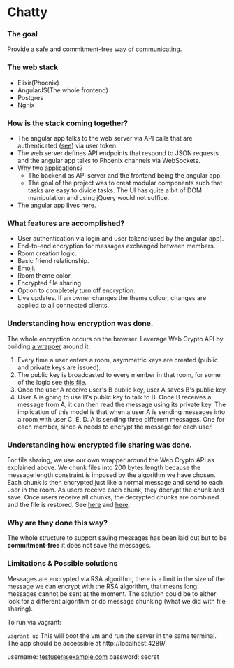 # Chatty

### The goal
Provide a safe and commitment-free way of communicating.

### The web stack
- Elixir(Phoenix)
- AngularJS(The whole frontend)
- Postgres
- Ngnix

### How is the stack coming together?
- The angular app talks to the web server via API calls that are authenticated ([see](https://csil-git1.cs.surrey.sfu.ca/vaolivei/demo-site/blob/master/assets/js/app/authkey_interceptor.js)) via user token. 
- The web server defines API endpoints that respond to JSON requests and the angular app talks to Phoenix channels via WebSockets.
- Why two applications? 
  - The backend as API server and the frontend being the angular app.
  - The goal of the project was to creat modular components such that tasks are easy to divide tasks. The UI has quite a bit of DOM    manipulation and using jQuery would not suffice.
- The angular app lives [here](https://csil-git1.cs.surrey.sfu.ca/vaolivei/demo-site/tree/master/assets/js/app).


### What features are accomplished?
- User authentication via login and user tokens(used by the angular app).
- End-to-end encryption for messages exchanged between members.
- Room creation logic.
- Basic friend relationship.
- Emoji.
- Room theme color.
- Encrypted file sharing.
- Option to completely turn off encryption.
- Live updates. If an owner changes the theme colour, changes are applied to all connected clients.

### Understanding how encryption was done.
The whole encryption occurs on the browser. Leverage Web Crypto API by building [a wrapper](https://csil-git1.cs.surrey.sfu.ca/vaolivei/demo-site/blob/master/assets/js/app/services/users_crypto_manager.js) around it.
1. Every time a user enters a room, asymmetric keys are created (public and private keys are issued). 
2. The public key is broadcasted to every member in that room, for some of the logic see [this file](https://csil-git1.cs.surrey.sfu.ca/vaolivei/demo-site/blob/master/assets/js/app/rooms/room_manager.js).
3. Once the user A receive user's B public key, user A saves B's public key.
4. User A is going to use B's public key to talk to B. Once B receives a message from A, it can then read the message using its private key. 
The implication of this model is that when a user A is sending messages into a room with user C, E, D. A is sending three different messages. One for each member, since A needs to encrypt the message for each user.

### Understanding how encrypted file sharing was done.
For file sharing, we use our own wrapper around the Web Crypto API as explained above. 
We chunk files into 200 bytes length because the message length constraint is imposed by the algorithm we have chosen. 
Each chunk is then encrypted just like a normal message and send to each user in the room. As users receive each chunk, they decrypt the chunk and save. 
Once users receive all chunks, the decrypted chunks are combined and the file is restored.
See [here](https://csil-git1.cs.surrey.sfu.ca/vaolivei/demo-site/blob/master/assets/js/app/rooms/room_manager.js#L200) and [here](https://csil-git1.cs.surrey.sfu.ca/vaolivei/demo-site/blob/master/assets/js/app/services/file_manager.js).

### Why are they done this way?
The whole structure to support saving messages has been laid out but to be **commitment-free** it does not save the messages.

### Limitations & Possible solutions
Messages are encrypted via RSA algorithm, there is a limit in the size of the message we can encrypt with the RSA algorithm, that means long messages cannot be sent at the moment. The solution could be to either look for a different algorithm or do message chunking (what we did with file sharing).


To run via vagrant:

`vagrant up`
This will boot the vm and run the server in the same terminal.
The app should be accessible at http://localhost:4289/.

username: testuser@example.com
password: secret
